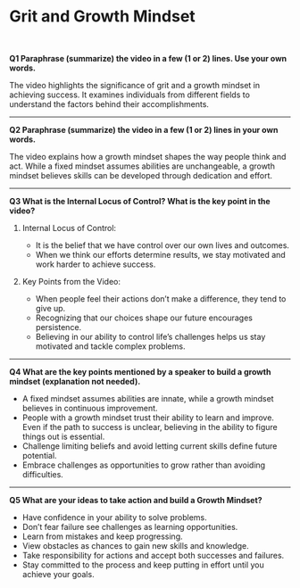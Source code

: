 # Grit and Growth Mindset

<br>

**Q1 Paraphrase (summarize) the video in a few (1 or 2) lines. Use your own words.**<br>
<p> The video highlights the significance of grit and a growth mindset in achieving success. It examines individuals from different fields to understand the factors behind their accomplishments.</p>

---

**Q2 Paraphrase (summarize) the video in a few (1 or 2) lines in your own words.**<br>
<p>The video explains how a growth mindset shapes the way people think and act. While a fixed mindset assumes abilities are unchangeable, a growth mindset believes skills can be developed through dedication and effort.</p>

---

**Q3 What is the Internal Locus of Control? What is the key point in the video?**<br>
1. Internal Locus of Control:

   - It is the belief that we have control over our own lives and outcomes.
   - When we think our efforts determine results, we stay motivated and work harder to achieve success.

2. Key Points from the Video:
   - When people feel their actions don’t make a difference, they tend to give up.
   - Recognizing that our choices shape our future encourages persistence.
   - Believing in our ability to control life’s challenges helps us stay motivated and tackle complex problems.

---

**Q4 What are the key points mentioned by a speaker to build a growth mindset (explanation not needed).**<br>

- A fixed mindset assumes abilities are innate, while a growth mindset believes in continuous improvement.
- People with a growth mindset trust their ability to learn and improve.
  Even if the path to success is unclear, believing in the ability to figure things out is essential.
- Challenge limiting beliefs and avoid letting current skills define future potential.
- Embrace challenges as opportunities to grow rather than avoiding difficulties.

---

**Q5 What are your ideas to take action and build a Growth Mindset?**

- Have confidence in your ability to solve problems.
- Don’t fear failure see challenges as learning opportunities.
- Learn from mistakes and keep progressing.
- View obstacles as chances to gain new skills and knowledge.
- Take responsibility for actions and accept both successes and failures.
- Stay committed to the process and keep putting in effort until you achieve your goals.
  <br>


